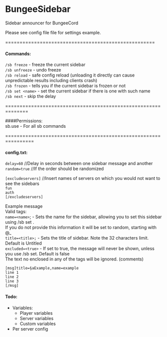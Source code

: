 BungeeSidebar
=============

Sidebar announcer for BungeeCord

Please see config file file for settings example.

====================================================

#### Commands:


`/sb freeze`		- freeze the current sidebar<br />
`/sb unfreeze` 	- undo freeze<br />
`/sb reload`    - safe config reload (unloading it directly can cause unpredictable results including clients crash)<br />
`/sb frozen`		- tells you if the current sidebar is frozen or not<br />
`/sb set <name>` - set the current sidebar if there is one with such name<br />
`/sb next`  - skip the delay

==============================================================

####Permissions:<br />
sb.use		- For all sb commands

================================================================

#### config.txt:


`delay=60`    //Delay in seconds between one sidebar message and another<br />
`random=true` //If the order should be randomized<br />

`[excludeservers]` //Insert names of servers on which you would not want to see the sidebars<br />
`fun`<br />
`auth`<br />
`[/excludeservers]`<br />

Example message<br />
 Valid tags:<br />
  `name=<name>`;     - Sets the name for the sidebar, allowing you to set this sidebar using /sb set <name>.<br />
                            If you do not provide this information it will be set to random, starting with @_<br />
  `title=<title>;`   - Sets the title of sidebar. Note the 32 characters limit. Default is Untitled<br />
  `excluded=<true>` - If set to true, the message will never be shown, unless you use /sb set. Default is false<br />
 The text no enclosed in any of the tags will be ignored. (comments)<br />

`[msg]title=§aExample,name=example`<br />
`line 1`<br />
`line 2`<br />
`line 3`<br />
`[/msg]`<br />


#### Todo:<br />
- Variables:
  - Player variables
  - Server variables
  - Custom variables
- Per server config
